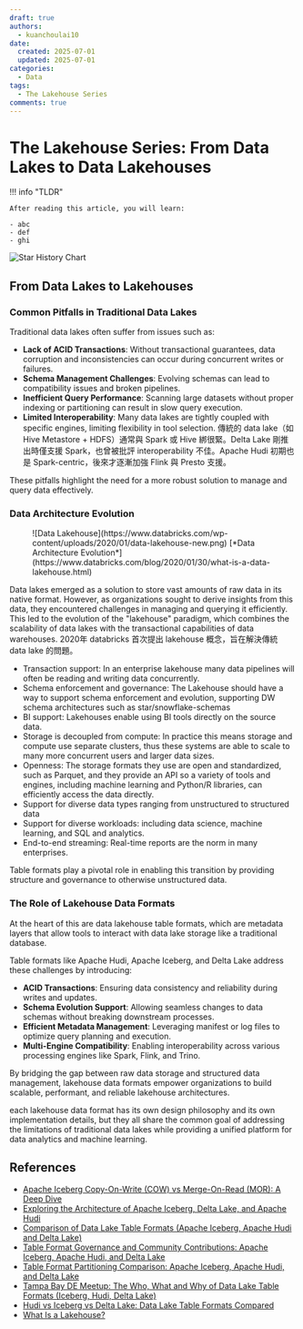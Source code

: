 ```yaml
---
draft: true
authors:
  - kuanchoulai10
date:
  created: 2025-07-01
  updated: 2025-07-01
categories:
  - Data
tags:
  - The Lakehouse Series
comments: true
---
```


# The Lakehouse Series: From Data Lakes to Data Lakehouses

!!! info "TLDR"

    After reading this article, you will learn:

    - abc
    - def
    - ghi


<!-- more -->

![Star History Chart](https://api.star-history.com/svg?repos=apache/hudi,apache/iceberg,delta-io/delta,duckdb/ducklake&type=Date)


## From Data Lakes to Lakehouses

### Common Pitfalls in Traditional Data Lakes

Traditional data lakes often suffer from issues such as:

- **Lack of ACID Transactions**: Without transactional guarantees, data corruption and inconsistencies can occur during concurrent writes or failures.
- **Schema Management Challenges**: Evolving schemas can lead to compatibility issues and broken pipelines.
- **Inefficient Query Performance**: Scanning large datasets without proper indexing or partitioning can result in slow query execution.
- **Limited Interoperability**: Many data lakes are tightly coupled with specific engines, limiting flexibility in tool selection. 傳統的 data lake（如 Hive Metastore + HDFS）通常與 Spark 或 Hive 綁很緊。Delta Lake 剛推出時僅支援 Spark，也曾被批評 interoperability 不佳。Apache Hudi 初期也是 Spark-centric，後來才逐漸加強 Flink 與 Presto 支援。

These pitfalls highlight the need for a more robust solution to manage and query data effectively.


### Data Architecture Evolution

<figure markdown="span">
  ![Data Lakehouse](https://www.databricks.com/wp-content/uploads/2020/01/data-lakehouse-new.png)
  [*Data Architecture Evolution*](https://www.databricks.com/blog/2020/01/30/what-is-a-data-lakehouse.html)
</figure>

Data lakes emerged as a solution to store vast amounts of raw data in its native format. However, as organizations sought to derive insights from this data, they encountered challenges in managing and querying it efficiently. This led to the evolution of the "lakehouse" paradigm, which combines the scalability of data lakes with the transactional capabilities of data warehouses. 2020年 databricks 首次提出 lakehouse 概念，旨在解決傳統 data lake 的問題。

- Transaction support: In an enterprise lakehouse many data pipelines will often be reading and writing data concurrently. 
- Schema enforcement and governance: The Lakehouse should have a way to support schema enforcement and evolution, supporting DW schema architectures such as star/snowflake-schemas
- BI support: Lakehouses enable using BI tools directly on the source data. 
- Storage is decoupled from compute: In practice this means storage and compute use separate clusters, thus these systems are able to scale to many more concurrent users and larger data sizes.
- Openness: The storage formats they use are open and standardized, such as Parquet, and they provide an API so a variety of tools and engines, including machine learning and Python/R libraries, can efficiently access the data directly.
- Support for diverse data types ranging from unstructured to structured data
- Support for diverse workloads: including data science, machine learning, and SQL and analytics.
- End-to-end streaming: Real-time reports are the norm in many enterprises. 


Table formats play a pivotal role in enabling this transition by providing structure and governance to otherwise unstructured data.



### The Role of Lakehouse Data Formats

At the heart of this are data lakehouse table formats, which are metadata layers that allow tools to interact with data lake storage like a traditional database.


Table formats like Apache Hudi, Apache Iceberg, and Delta Lake address these challenges by introducing:

- **ACID Transactions**: Ensuring data consistency and reliability during writes and updates.
- **Schema Evolution Support**: Allowing seamless changes to data schemas without breaking downstream processes.
- **Efficient Metadata Management**: Leveraging manifest or log files to optimize query planning and execution.
- **Multi-Engine Compatibility**: Enabling interoperability across various processing engines like Spark, Flink, and Trino.

By bridging the gap between raw data storage and structured data management, lakehouse data formats empower organizations to build scalable, performant, and reliable lakehouse architectures.

each lakehouse data format has its own design philosophy and its own implementation details, but they all share the common goal of addressing the limitations of traditional data lakes while providing a unified platform for data analytics and machine learning.



## References

- [Apache Iceberg Copy-On-Write (COW) vs Merge-On-Read (MOR): A Deep Dive](https://estuary.dev/blog/apache-iceberg-cow-vs-mor/)
- [Exploring the Architecture of Apache Iceberg, Delta Lake, and Apache Hudi](https://www.dremio.com/blog/exploring-the-architecture-of-apache-iceberg-delta-lake-and-apache-hudi/)
- [Comparison of Data Lake Table Formats (Apache Iceberg, Apache Hudi and Delta Lake)](https://www.dremio.com/blog/comparison-of-data-lake-table-formats-apache-iceberg-apache-hudi-and-delta-lake/)
- [Table Format Governance and Community Contributions: Apache Iceberg, Apache Hudi, and Delta Lake](https://www.dremio.com/blog/table-format-governance-and-community-contributions-apache-iceberg-apache-hudi-and-delta-lake/)
- [Table Format Partitioning Comparison: Apache Iceberg, Apache Hudi, and Delta Lake](https://www.dremio.com/blog/table-format-partitioning-comparison-apache-iceberg-apache-hudi-and-delta-lake/)
- [Tampa Bay DE Meetup: The Who, What and Why of Data Lake Table Formats (Iceberg, Hudi, Delta Lake)](https://www.youtube.com/watch?v=1eEcWopaFqE)
- [Hudi vs Iceberg vs Delta Lake: Data Lake Table Formats Compared](https://lakefs.io/blog/hudi-iceberg-and-delta-lake-data-lake-table-formats-compared/)
- [What Is a Lakehouse?](https://www.databricks.com/blog/2020/01/30/what-is-a-data-lakehouse.html)